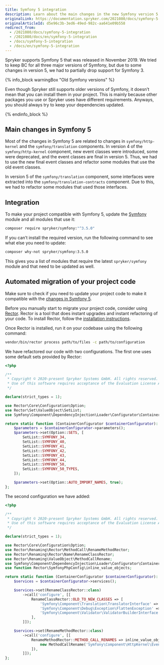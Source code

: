 ```yaml
---
title: Symfony 5 integration
description: Learn about the main changes in the new Symfony version 5, and how you can make your project compatible with it
originalLink: https://documentation.spryker.com/2021080/docs/symfony-5-integration
originalArticleId: d5e96c3b-3ed6-49ed-982c-aa641e09b558
redirect_from:
  - /2021080/docs/symfony-5-integration
  - /2021080/docs/en/symfony-5-integration
  - /docs/symfony-5-integration
  - /docs/en/symfony-5-integration
---
```


Spryker supports Symfony 5 that was released in November 2019. We tried to keep BC for all three major versions of Symfony, but due to some changes in version 5, we had to partially drop support for Symfony 3. 

{% info_block warningBox "Old Symfony versions" %}

Even though Spryker still supports older versions of Symfony, it doesn’t mean that you can install them in your project. This is mainly because other packages you use or Spryker uses have different requirements. Anyways, you should always try to keep your dependencies updated.

{% endinfo_block %}

<a name="changes"></a>

## Main changes in Symfony 5

Most of the changes in Symfony 5 are related to changes in `symfony/http-kernel` and the `symfony/translation` components. In version 4 of the `symfony/http-kernel` component, new event classes were introduced, some were deprecated, and the event classes are final in version 5. Thus, we had to use the new final event classes and refactor some modules that use the old event classes.

In version 5 of the `symfony/translation` component, some interfaces were extracted into the `symfony/translation-contracts` component. Due to this, we had to refactor some modules that used those interfaces. 

## Integration
To make your project compatible with Symfony 5, update the [Symfony](https://github.com/spryker/symfony) module and all modules that use it:

```Bash
composer require spryker/symfony:"^3.5.0"
```

If you can’t install the required version, run the following command to see what else you need to update:

```Bash
composer why-not spryker/symfony:3.5.0
```

This gives you a list of modules that require the latest `spryker/symfony` module and that need to be updated as well.


## Automated migration of your project code

Make sure to check if you need to update your project code to make it compatible with the [changes in Symfony 5](#changes). 

Before you manually start to migrate your project code, consider using [Rector](https://github.com/rectorphp/rector). Rector is a tool that does instant upgrades and instant refactoring of your code. To install Rector, follow the [installation instructions](https://github.com/rectorphp/rector#install).

Once Rector is installed, run it on your codebase using the following command:

```Bash
vendor/bin/rector process path/to/files -c path/to/configuration
```
We have refactored our code with two configurations. The first one uses some default sets provided by Rector:

```PHP
<?php

/**
 * Copyright © 2020-present Spryker Systems GmbH. All rights reserved.
 * Use of this software requires acceptance of the Evaluation License Agreement. See LICENSE file.
 */

declare(strict_types = 1);

use Rector\Core\Configuration\Option;
use Rector\Set\ValueObject\SetList;
use Symfony\Component\DependencyInjection\Loader\Configurator\ContainerConfigurator;

return static function (ContainerConfigurator $containerConfigurator): void {
    $parameters = $containerConfigurator->parameters();
    $parameters->set(Option::SETS, [
        SetList::SYMFONY_34,
        SetList::SYMFONY_40,
        SetList::SYMFONY_41,
        SetList::SYMFONY_42,
        SetList::SYMFONY_43,
        SetList::SYMFONY_44,
        SetList::SYMFONY_50,
        SetList::SYMFONY_50_TYPES,
    ]);

    $parameters->set(Option::AUTO_IMPORT_NAMES, true);
};
```
The second configuration we have added:

```PHP
<?php

/**
 * Copyright © 2020-present Spryker Systems GmbH. All rights reserved.
 * Use of this software requires acceptance of the Evaluation License Agreement. See LICENSE file.
 */

declare(strict_types = 1);

use Rector\Core\Configuration\Option;
use Rector\Renaming\Rector\MethodCall\RenameMethodRector;
use Rector\Renaming\Rector\Name\RenameClassRector;
use Rector\Renaming\ValueObject\MethodCallRename;
use Symfony\Component\DependencyInjection\Loader\Configurator\ContainerConfigurator;
use function Rector\SymfonyPhpConfig\inline_value_objects;

return static function (ContainerConfigurator $containerConfigurator): void {
    $services = $containerConfigurator->services();

    $services->set(RenameClassRector::class)
        ->call('configure', [[
            RenameClassRector::OLD_TO_NEW_CLASSES => [
                'Symfony\Component\Translation\TranslatorInterface' => 'Symfony\Contracts\Translation\TranslatorInterface',
                'Symfony\Component\Debug\Exception\FlattenException' => 'Symfony\Component\ErrorHandler\Exception\FlattenException',
                'Symfony\Component\Validator\ValidatorBuilderInterface' => 'Symfony\Component\Validator\ValidatorBuilder',
            ],
        ]]);

    $services->set(RenameMethodRector::class)
        ->call('configure', [[
            RenameMethodRector::METHOD_CALL_RENAMES => inline_value_objects([
                new MethodCallRename('Symfony\Component\HttpKernel\Event\ExceptionEvent', 'getException', 'getThrowable'),
            ]),
        ]]);
};
```
